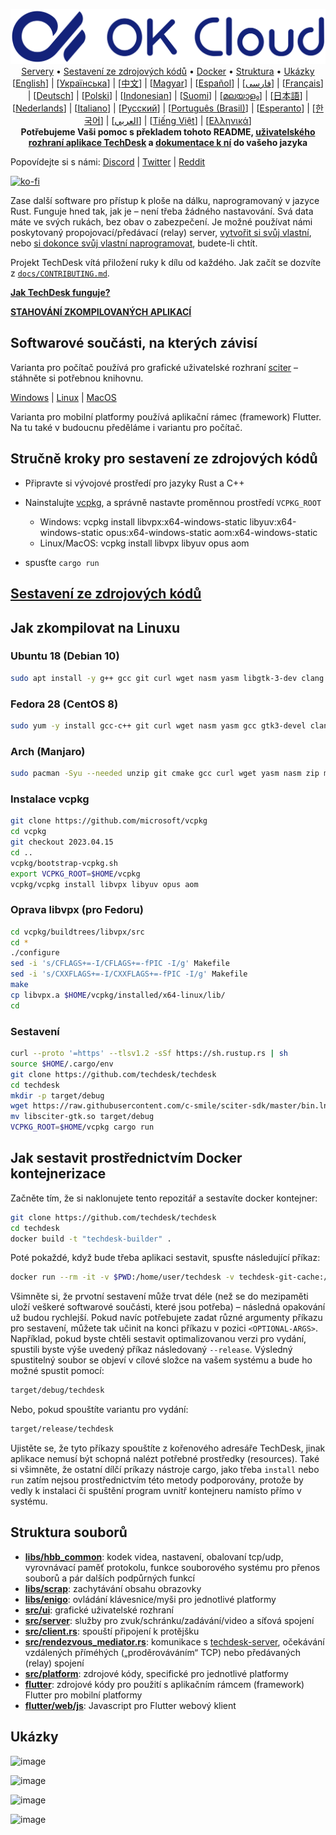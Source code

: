<p align="center">
  <img src="../res/logo-header.svg" alt="TechDesk – vaše vzdálená plocha"><br>
  <a href="#free-public-servers">Servery</a> •
  <a href="#raw-steps-to-build">Sestavení ze zdrojových kódů</a> •
  <a href="#how-to-build-with-docker">Docker</a> •
  <a href="#file-structure">Struktura</a> •
  <a href="#snapshot">Ukázky</a><br>
  [<a href="../README.md">English</a>] | [<a href="README-UA.md">Українська</a>] | [<a href="README-ZH.md">中文</a>] | [<a href="README-HU.md">Magyar</a>] | [<a href="README-ES.md">Español</a>] | [<a href="README-FA.md">فارسی</a>] | [<a href="README-FR.md">Français</a>] | [<a href="README-DE.md">Deutsch</a>] | [<a href="README-PL.md">Polski</a>] | [<a href="README-ID.md">Indonesian</a>] | [<a href="README-FI.md">Suomi</a>] | [<a href="README-ML.md">മലയാളം</a>] | [<a href="README-JP.md">日本語</a>] | [<a href="README-NL.md">Nederlands</a>] | [<a href="README-IT.md">Italiano</a>] | [<a href="README-RU.md">Русский</a>] | [<a href="README-PTBR.md">Português (Brasil)</a>] | [<a href="README-EO.md">Esperanto</a>] | [<a href="README-KR.md">한국어</a>] | [<a href="README-AR.md">العربي</a>] | [<a href="README-VN.md">Tiếng Việt</a>] | [<a href="README-GR.md">Ελληνικά</a>]<br>
  <b>Potřebujeme Vaši pomoc s překladem tohoto README, <a href="https://github.com/techdesk/techdesk/tree/master/src/lang">uživatelského rozhraní aplikace TechDesk</a> a <a href="https://github.com/techdesk/doc.techdesk.com">dokumentace k ní</a> do vašeho jazyka</b>
</p>

Popovídejte si s námi: [Discord](https://discord.gg/nDceKgxnkV) | [Twitter](https://twitter.com/techdesk) | [Reddit](https://www.reddit.com/r/techdesk)


[![ko-fi](https://ko-fi.com/img/githubbutton_sm.svg)](https://ko-fi.com/I2I04VU09)

Zase další software pro přístup k ploše na dálku, naprogramovaný v jazyce Rust. Funguje hned tak, jak je – není třeba žádného nastavování. Svá data máte ve svých rukách, bez obav o zabezpečení. Je možné používat námi poskytovaný propojovací/předávací (relay) server, [vytvořit si svůj vlastní](https://techdesk.com/server), nebo [si dokonce svůj vlastní naprogramovat](https://github.com/techdesk/techdesk-server-demo), budete-li chtít.

Projekt TechDesk vítá přiložení ruky k dílu od každého. Jak začít se dozvíte z [`docs/CONTRIBUTING.md`](CONTRIBUTING.md).

[**Jak TechDesk funguje?**](https://github.com/techdesk/techdesk/wiki/How-does-TechDesk-work%3F)

[**STAHOVÁNÍ ZKOMPILOVANÝCH APLIKACÍ**](https://github.com/techdesk/techdesk/releases)

## Softwarové součásti, na kterých závisí

Varianta pro počítač používá pro grafické uživatelské rozhraní [sciter](https://sciter.com/) – stáhněte si potřebnou knihovnu.

[Windows](https://raw.githubusercontent.com/c-smile/sciter-sdk/master/bin.win/x64/sciter.dll) |
[Linux](https://raw.githubusercontent.com/c-smile/sciter-sdk/master/bin.lnx/x64/libsciter-gtk.so) |
[MacOS](https://raw.githubusercontent.com/c-smile/sciter-sdk/master/bin.osx/libsciter.dylib)

Varianta pro mobilní platformy používá aplikační rámec (framework) Flutter. Na tu také v budoucnu předěláme i variantu pro počítač.

## Stručně kroky pro sestavení ze zdrojových kódů

- Připravte si vývojové prostředí pro jazyky Rust a C++

- Nainstalujte [vcpkg](https://github.com/microsoft/vcpkg), a správně nastavte proměnnou prostředí `VCPKG_ROOT`

  - Windows: vcpkg install libvpx:x64-windows-static libyuv:x64-windows-static opus:x64-windows-static aom:x64-windows-static
  - Linux/MacOS: vcpkg install libvpx libyuv opus aom

- spusťte `cargo run`

## [Sestavení ze zdrojových kódů](https://techdesk.com/docs/en/dev/build/)

## Jak zkompilovat na Linuxu

### Ubuntu 18 (Debian 10)

```sh
sudo apt install -y g++ gcc git curl wget nasm yasm libgtk-3-dev clang libxcb-randr0-dev libxdo-dev libxfixes-dev libxcb-shape0-dev libxcb-xfixes0-dev libasound2-dev libpulse-dev cmake
```

### Fedora 28 (CentOS 8)

```sh
sudo yum -y install gcc-c++ git curl wget nasm yasm gcc gtk3-devel clang libxcb-devel libxdo-devel libXfixes-devel pulseaudio-libs-devel cmake alsa-lib-devel
```

### Arch (Manjaro)

```sh
sudo pacman -Syu --needed unzip git cmake gcc curl wget yasm nasm zip make pkg-config clang gtk3 xdotool libxcb libxfixes alsa-lib pipewire
```

### Instalace vcpkg

```sh
git clone https://github.com/microsoft/vcpkg
cd vcpkg
git checkout 2023.04.15
cd ..
vcpkg/bootstrap-vcpkg.sh
export VCPKG_ROOT=$HOME/vcpkg
vcpkg/vcpkg install libvpx libyuv opus aom
```

### Oprava libvpx (pro Fedoru)

```sh
cd vcpkg/buildtrees/libvpx/src
cd *
./configure
sed -i 's/CFLAGS+=-I/CFLAGS+=-fPIC -I/g' Makefile
sed -i 's/CXXFLAGS+=-I/CXXFLAGS+=-fPIC -I/g' Makefile
make
cp libvpx.a $HOME/vcpkg/installed/x64-linux/lib/
cd
```

### Sestavení

```sh
curl --proto '=https' --tlsv1.2 -sSf https://sh.rustup.rs | sh
source $HOME/.cargo/env
git clone https://github.com/techdesk/techdesk
cd techdesk
mkdir -p target/debug
wget https://raw.githubusercontent.com/c-smile/sciter-sdk/master/bin.lnx/x64/libsciter-gtk.so
mv libsciter-gtk.so target/debug
VCPKG_ROOT=$HOME/vcpkg cargo run
```

## Jak sestavit prostřednictvím Docker kontejnerizace

Začněte tím, že si naklonujete tento repozitář a sestavíte docker kontejner:

```sh
git clone https://github.com/techdesk/techdesk
cd techdesk
docker build -t "techdesk-builder" .
```

Poté pokaždé, když bude třeba aplikaci sestavit, spusťte následující příkaz:

```sh
docker run --rm -it -v $PWD:/home/user/techdesk -v techdesk-git-cache:/home/user/.cargo/git -v techdesk-registry-cache:/home/user/.cargo/registry -e PUID="$(id -u)" -e PGID="$(id -g)" techdesk-builder
```

Všimněte si, že prvotní sestavení může trvat déle (než se do mezipaměti uloží veškeré softwarové součásti, které jsou potřeba) – následná opakování už budou rychlejší. Pokud navíc potřebujete zadat různé argumenty příkazu pro sestavení, můžete tak učinit na konci příkazu v pozici `<OPTIONAL-ARGS>`. Například, pokud byste chtěli sestavit optimalizovanou verzi pro vydání, spustili byste výše uvedený příkaz následovaný `--release`. Výsledný spustitelný soubor se objeví v cílové složce na vašem systému a bude ho možné spustit pomocí:

```sh
target/debug/techdesk
```

Nebo, pokud spouštíte variantu pro vydání:

```sh
target/release/techdesk
```

Ujistěte se, že tyto příkazy spouštíte z kořenového adresáře TechDesk, jinak aplikace nemusí být schopná nalézt potřebné prostředky (resources). Také si všimněte, že ostatní dílčí príkazy nástroje cargo, jako třeba `install` nebo `run` zatím nejsou prostřednictvím této metody podporovány, protože by vedly k instalaci či spuštění program uvnitř kontejneru namísto přímo v systému.

## Struktura souborů

- **[libs/hbb_common](https://github.com/techdesk/techdesk/tree/master/libs/hbb_common)**: kodek videa, nastavení, obalovaní tcp/udp, vyrovnávací paměť protokolu, funkce souborového systému pro přenos souborů a pár dalších podpůrných funkcí
- **[libs/scrap](https://github.com/techdesk/techdesk/tree/master/libs/scrap)**: zachytávání obsahu obrazovky
- **[libs/enigo](https://github.com/techdesk/techdesk/tree/master/libs/enigo)**: ovládání klávesnice/myši pro jednotlivé platformy
- **[src/ui](https://github.com/techdesk/techdesk/tree/master/src/ui)**: grafické uživatelské rozhraní
- **[src/server](https://github.com/techdesk/techdesk/tree/master/src/server)**: služby pro zvuk/schránku/zadávání/video a síťová spojení
- **[src/client.rs](https://github.com/techdesk/techdesk/tree/master/src/client.rs)**: spouští připojení k protějšku
- **[src/rendezvous_mediator.rs](https://github.com/techdesk/techdesk/tree/master/src/rendezvous_mediator.rs)**: komunikace s [techdesk-server](https://github.com/techdesk/techdesk-server), očekávání vzdálených příméhých („proděrováváním“ TCP) nebo předávaných (relay) spojení
- **[src/platform](https://github.com/techdesk/techdesk/tree/master/src/platform)**: zdrojové kódy, specifické pro jednotlivé platformy
- **[flutter](https://github.com/techdesk/techdesk/tree/master/flutter)**: zdrojové kódy pro použití s aplikačním rámcem (framework) Flutter pro mobilní platformy
- **[flutter/web/js](https://github.com/techdesk/techdesk/tree/master/flutter/web/js)**: Javascript pro Flutter webový klient

## Ukázky

![image](https://user-images.githubusercontent.com/71636191/113112362-ae4deb80-923b-11eb-957d-ff88daad4f06.png)

![image](https://user-images.githubusercontent.com/71636191/113112619-f705a480-923b-11eb-911d-97e984ef52b6.png)

![image](https://user-images.githubusercontent.com/71636191/113112857-3fbd5d80-923c-11eb-9836-768325faf906.png)

![image](https://user-images.githubusercontent.com/71636191/135385039-38fdbd72-379a-422d-b97f-33df71fb1cec.png)
